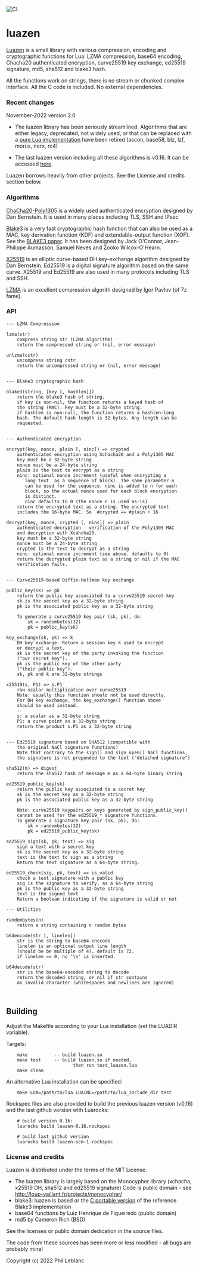 ![CI](https://github.com/philanc/luazen/workflows/CI/badge.svg)

# luazen

[Luazen](https://github.com/philanc/luazen) is a small library with various compression, encoding and 
cryptographic functions for Lua: LZMA compression, base64 encoding, Chacha20 authenticated encryption, curve25519 key exchange, ed25519 signature, md5, sha512 and blake3 hash.

All the functions work on strings, there is no stream or chunked complex interface. All the C code is included. No external dependencies.

### Recent changes

November-2022  version 2.0

* The luazen library has been seriously streamlined. Algorithms that are either legacy, deprecated, not widely used, or that can be replaced with a [pure Lua implementation](https://github.com/philanc/plc) have been retired (ascon, base58, blz, lzf, morus, norx, rc4)

* The last luazen version including all these algorithms is v0.16. It can be accessed [here](https://github.com/philanc/luazen/tree/v0.16).

Luazen borrows heavily from other projects. See the License and credits section below.

### Algorithms

[ChaCha20-Poly1305](https://en.wikipedia.org/wiki/ChaCha20-Poly1305) is  a widely used authenticated encryption designed by Dan Bernstein. It is used in many places including TLS, SSH and IPsec

[Blake3](https://blake3.io) is a very fast cryptographic hash function that can also be used as a MAC, key derivation function (KDF) and extendable-output function (XOF). See the [BLAKE3
paper](https://github.com/BLAKE3-team/BLAKE3-specs/blob/master/blake3.pdf). It has been designed by Jack O'Connor, Jean-Philippe Aumasson, Samuel Neves and Zooko Wilcox-O'Hearn.

[X25519](https://en.wikipedia.org/wiki/Curve25519)  is an elliptic curve-based DH key-exchange algorithm designed by Dan Bernstein. Ed25519 is a digital signature algorithm based on the same curve.  X25519 and Ed25519 are also used in many protocols including TLS and SSH.

[LZMA](https://en.wikipedia.org/wiki/Lempel%E2%80%93Ziv%E2%80%93Markov_chain_algorithm) is an excellent compression algorith designed by Igor Pavlov (of 7z fame).

### API
```
--- LZMA Compression

lzma(str)
	compress string str (LZMA algorithm)
	return the compressed string or (nil, error message)

unlzma(cstr)
	uncompress string cstr
	return the uncompressed string or (nil, error message)


--- Blake3 cryptographic hash

blake3(string, [key [, hashlen]])
	return the blake3 hash of string.
	if key is non-nil, the function returns a keyed hash of
	the string (MAC). key must be a 32-byte string.
	if hashlen is non-null, the function returns a hashlen-long
	hash. The default hash length is 32 bytes. Any length can be 
	requested. 


--- Authenticated encryption

encrypt(key, nonce, plain [, ninc]) => crypted
	authenticated encryption using Xchacha20 and a Poly1305 MAC
	key must be a 32-byte string
	nonce must be a 24-byte string
	plain is the text to encrypt as a string
	ninc: optional nonce increment (useful when encrypting a 
	   long text  as a sequence of block). The same parameter n 
	   can be used for the sequence. ninc is added to n for each
	   block, so the actual nonce used for each block encryption 
	   is distinct.
	   ninc defaults to 0 (the nonce n is used as-is)
	return the encrypted text as a string. The encrypted text
	includes the 16-byte MAC. So  #crypted == #plain + 16
	
decrypt(key, nonce, crypted [, ninc]) => plain
	authenticated decryption - verification of the Poly1305 MAC
	and decryption with Xcahcha20.
	key must be a 32-byte string
	nonce must be a 24-byte string
	crypted is the text to decrypt as a string
	ninc: optional nonce increment (see above. defaults to 0)
	return the decrypted plain text as a string or nil if the MAC 
	verification fails.


--- Curve25519-based Diffie-Hellman key exchange

public_key(sk) => pk
	return the public key associated to a curve25519 secret key
	sk is the secret key as a 32-byte string
	pk is the associated public key as a 32-byte string

	To generate a curve25519 key pair (sk, pk), do:
		sk = randombytes(32)
		pk = public_key(sk)
	
key_exchange(sk, pk) => k
	DH key exchange. Return a session key k used to encrypt 
	or decrypt a text.
	sk is the secret key of the party invoking the function 
	("our secret key"). 
	pk is the public key of the other party 
	("their public key").
	sk, pk and k are 32-byte strings

x25519(s, P1) => s.P1
	raw scalar multiplication over curve25519
	Note: usually this function should not be used directly.
	For DH key exchange, the key_exchange() function above 
	should be used instead.
	--
	s: a scalar as a 32-byte string
	P1: a curve point as a 32-byte string
	return the product s.P1 as a 32-byte string

	
--- Ed25519 signature based on SHA512 (compatible with 
    the original NaCl signature functions) 
    Note that contrary to the sign() and sign_open() NaCl functions, 
    the signature is not prepended to the text ("detached signature")

sha512(m) => digest
	return the sha512 hash of message m as a 64-byte binary string

ed25519_public_key(sk)
	return the public key associated to a secret key
	sk is the secret key as a 32-byte string
	pk is the associated public key as a 32-byte string

	Note: curve25519 keypairs or keys generated by sign_public_key() 
	cannot be used for the ed25519_* signature functions.
	To generate a signature key pair (sk, pk), do:
		sk = randombytes(32)
		pk = ed25519_public_key(sk)

ed25519_sign(sk, pk, text) => sig
	sign a text with a secret key
	sk is the secret key as a 32-byte string
	text is the text to sign as a string
	Return the text signature as a 64-byte string.

ed25519_check(sig, pk, text) => is_valid
	check a text signature with a public key
	sig is the signature to verify, as a 64-byte string
	pk is the public key as a 32-byte string
	text is the signed text
	Return a boolean indicating if the signature is valid or not

--- Utilities

randombytes(n)
	return a string containing n random bytes

b64encode(str [, linelen])
	str is the string to base64-enccode
	linelen is an optional output line length
	(should be be multiple of 4). default is 72.
	if linelen == 0, no '\n' is inserted.

b64decode(str)
	str is the base64-encoded string to decode
	return the decoded string, or nil if str contains 
	an invalid character (whitespaces and newlines are ignored)



```

## Building 

Adjust the Makefile according to your Lua installation (set the LUADIR variable). 

Targets:
```
	make          -- build luazen.so
	make test     -- build luazen.so if needed, 
                         then run test_luazen.lua
	make clean
```

An alternative Lua installation can be specified:
```
	make LUA=/path/to/lua LUAINC=/path/to/lua_include_dir test
```

Rockspec files are also provided to build the previous luazen version (v0.16) and the last github version with Luarocks:
```
	# build version 0.16:
	luarocks build luazen-0.16.rockspec
	
	# build last github version 
	luarocks build luazen-scm-1.rockspec
```


### License and credits

Luazen is distributed under the terms of the MIT License. 

- The luazen library is largely based on the Monocypher library (xchacha, x25519 DH, sha512 and ed25519 signature) Code is public domain - see http://loup-vaillant.fr/projects/monocypher/
- blake3: luazen is based or the [C portable version](https://github.com/BLAKE3-team/BLAKE3/tree/master/c) of the reference Blake3 implementation
- base64 functions by Luiz Henrique de Figueiredo (public domain)
- md5 by Cameron Rich (BSD)

See the licenses or public domain dedication in the source files.

The code from these sources has been more or less modified - all bugs are probably mine!

Copyright (c) 2022  Phil Leblanc 
